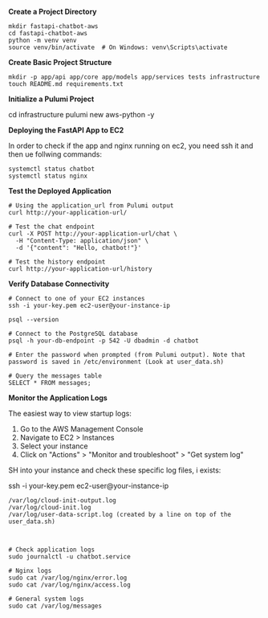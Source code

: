 **Create a Project Directory**

```
mkdir fastapi-chatbot-aws
cd fastapi-chatbot-aws
python -m venv venv
source venv/bin/activate  # On Windows: venv\Scripts\activate
```

**Create Basic Project Structure**

```
mkdir -p app/api app/core app/models app/services tests infrastructure
touch README.md requirements.txt
```

**Initialize a Pulumi Project**

cd infrastructure
pulumi new aws-python -y

**Deploying the FastAPI App to EC2**

In order to check if the app and nginx running on ec2, you need ssh it and then ue follwing commands:

```
systemctl status chatbot 
systemctl status nginx
```

**Test the Deployed Application**

```
# Using the application_url from Pulumi output
curl http://your-application-url/

# Test the chat endpoint
curl -X POST http://your-application-url/chat \
  -H "Content-Type: application/json" \
  -d '{"content": "Hello, chatbot!"}'

# Test the history endpoint
curl http://your-application-url/history
```

**Verify Database Connectivity**

```
# Connect to one of your EC2 instances
ssh -i your-key.pem ec2-user@your-instance-ip

psql --version

# Connect to the PostgreSQL database
psql -h your-db-endpoint -p 542 -U dbadmin -d chatbot

# Enter the password when prompted (from Pulumi output). Note that password is saved in /etc/environment (Look at user_data.sh)

# Query the messages table
SELECT * FROM messages;
```


**Monitor the Application Logs**

The easiest way to view startup logs:

1. Go to the AWS Management Console
2. Navigate to EC2 > Instances
3. Select your instance
4. Click on "Actions" > "Monitor and troubleshoot" > "Get system log"

SH into your instance and check these specific log files, i exists:

ssh -i your-key.pem ec2-user@your-instance-ip

```
/var/log/cloud-init-output.log
/var/log/cloud-init.log
/var/log/user-data-script.log (created by a line on top of the user_data.sh)
```

```


# Check application logs
sudo journalctl -u chatbot.service

# Nginx logs
sudo cat /var/log/nginx/error.log
sudo cat /var/log/nginx/access.log

# General system logs
sudo cat /var/log/messages
```
